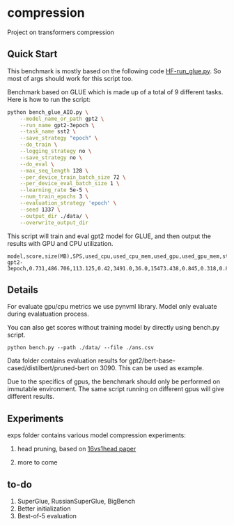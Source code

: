 # compression
Project on transformers compression


## Quick Start

This benchmark is mostly based on the following code [HF-run_glue.py](https://github.com/huggingface/transformers/blob/main/examples/pytorch/text-classification/run_glue.py). So most of args should work for this script too. 

Benchmark based on GLUE which is made up of a total of 9 different tasks. Here is how to run the script:

```bash
python bench_glue_AIO.py \
    --model_name_or_path gpt2 \
    --run_name gpt2-3epoch \
    --task_name sst2 \
    --save_strategy "epoch" \
    --do_train \
    --logging_strategy no \
    --save_strategy no \
    --do_eval \
    --max_seq_length 128 \
    --per_device_train_batch_size 72 \
    --per_device_eval_batch_size 1 \
    --learning_rate 5e-5 \
    --num_train_epochs 3 \
    --evaluation_strategy 'epoch' \
    --seed 1337 \
    --output_dir ./data/ \
    --overwrite_output_dir
```
This script will train and eval gpt2 model for GLUE, and then output the results with GPU and CPU utilization.

```
model,score,size(MB),SPS,used_cpu,used_cpu_mem,used_gpu,used_gpu_mem,stsb,cola,mnli,mrpc,qnli,qqp,rte,sst2,wnli
gpt2-3epoch,0.731,486.706,113.125,0.42,3491.0,36.0,15473.438,0.845,0.318,0.819,0.847,0.885,0.861,0.632,0.909,0.465
```

## Details

For evaluate gpu/cpu metrics we use pynvml library. Model only evaluate during evalatuation process.

You can also get scores without training model by directly using bench.py script.
```
python bench.py --path ./data/ --file ./ans.csv
```

Data folder contains evaluation results for gpt2/bert-base-cased/distilbert/pruned-bert on 3090. This can be used as example.

Due to the specifics of gpus, the benchmark should only be performed on immutable environment. The same script running on different gpus will give different results. 

## Experiments

exps folder contains various model compression experiments:

1. head pruning, based on [16vs1head paper](https://github.com/huggingface/transformers/tree/main/examples/research_projects/bertology)

2. more to come

## to-do

1. SuperGlue, RussianSuperGlue, BigBench
2. Better initialization
3. Best-of-5 evaluation
